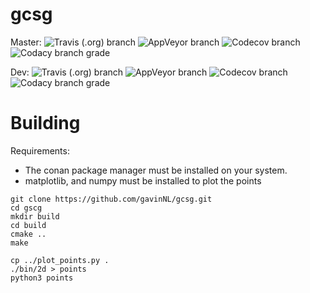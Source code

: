 # gcsg

Master:
![Travis (.org) branch](https://img.shields.io/travis/GavinNL/gcsg/master.svg)
![AppVeyor branch](https://img.shields.io/appveyor/ci/GavinNL/gcsg/master.svg)
![Codecov branch](https://img.shields.io/codecov/c/github/GavinNL/gcsg/master.svg)
![Codacy branch grade](https://img.shields.io/codacy/grade/c19827f8039d4dd09b4f0671d8edb5bf/master.svg)

Dev:
![Travis (.org) branch](https://img.shields.io/travis/GavinNL/gcsg/dev.svg)
![AppVeyor branch](https://img.shields.io/appveyor/ci/GavinNL/gcsg/dev.svg)
![Codecov branch](https://img.shields.io/codecov/c/github/GavinNL/gcsg/dev.svg)
![Codacy branch grade](https://img.shields.io/codacy/grade/c19827f8039d4dd09b4f0671d8edb5bf/dev.svg)

# Building

Requirements:
 *  The conan package manager must be installed on your system.
 *  matplotlib, and numpy must be installed to plot the points

```
git clone https://github.com/gavinNL/gcsg.git
cd gscg
mkdir build
cd build
cmake ..
make

cp ../plot_points.py .
./bin/2d > points
python3 points
```
